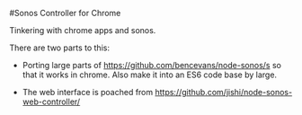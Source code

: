 #Sonos Controller for Chrome

Tinkering with chrome apps and sonos.

There are two parts to this:

- Porting large parts of https://github.com/bencevans/node-sonos/s so that it works in chrome. 
  Also make it into an ES6 code base by large.

- The web interface is poached from https://github.com/jishi/node-sonos-web-controller/